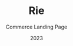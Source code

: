 ---
  id: 8
  date: "2023"
  title: "Rie"
  subtitle: "Commerce Landing Page"
  description: "Check out our React Astro Landing Page. With minimalist design and easy customization, it's the perfect way to showcase your web agency services."
  techs: ["REACT", "ASTRO", "TAILWIND CSS", "TAKESHAPE", "CLOUDFLARE"]
  image:
    src: "/images/rie.jpg"
    alt: "rie web agency"
    width: 1374
    height: 738
  link: "https://rie-webagency.onrender.com/"
---